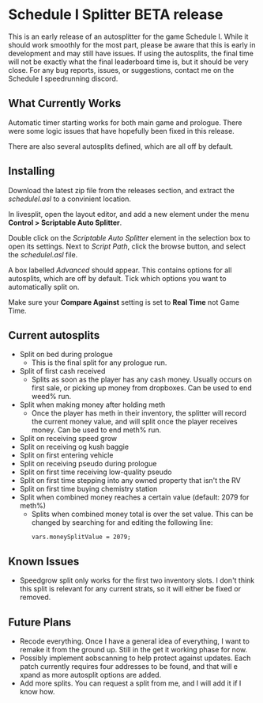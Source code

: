 # Schedule I Splitter BETA release
This is an early release of an autosplitter for the game Schedule I. While it should work smoothly for the most part, please be aware that this is early in development and may still have issues. If using the autosplits, the final time will not be exactly what the final leaderboard time is, but it should be very close. For any bug reports, issues, or suggestions, contact me on the Schedule I speedrunning discord.

## What Currently Works
Automatic timer starting works for both main game and prologue. There were some logic issues that have hopefully been fixed in this release.

There are also several autosplits defined, which are all off by default.

## Installing
Download the latest zip file from the releases section, and extract the *scheduleI.asl* to a convinient location.

In livesplit, open the layout editor, and add a new element under the menu **Control > Scriptable Auto Splitter**.

Double click on the *Scriptable Auto Splitter* element in the selection box to open its settings. Next to *Script Path*, click the browse button, and select the *scheduleI.asl* file.

A box labelled *Advanced* should appear. This contains options for all autosplits, which are off by default. Tick which options you want to automatically split on.

Make sure your **Compare Against** setting is set to **Real Time** not Game Time.

## Current autosplits
- Split on bed during prologue
  - This is the final split for any prologue run.
- Split of first cash received
  - Splits as soon as the player has any cash money. Usually occurs on first sale, or picking up money from dropboxes. Can be used to end weed% run.
- Split when making money after holding meth
  - Once the player has meth in their inventory, the splitter will record the current money value, and will split once the player receives money. Can be used to end meth% run.
- Split on receiving speed grow
- Split on receiving og kush baggie
- Split on first entering vehicle
- Split on receiving pseudo during prologue
- Split on first time receiving low-quality pseudo
- Split on first time stepping into any owned property that isn't the RV
- Split on first time buying chemistry station
- Split when combined money reaches a certain value (default: 2079 for meth%)
  - Splits when combined money total is over the set value. This can be changed by searching for and editing the following line:
    ```
    vars.moneySplitValue = 2079;
    ```
## Known Issues
- Speedgrow split only works for the first two inventory slots. I don't think this split is relevant for any current strats, so it will either be fixed or removed.

## Future Plans
- Recode everything. Once I have a general idea of everything, I want to remake it from the ground up. Still in the get it working phase for now.
- Possibly implement aobscanning to help protect against updates. Each patch currently requires four addresses to be found, and that will e xpand as more autosplit options are added.
- Add more splits. You can request a split from me, and I will add it if I know how.

